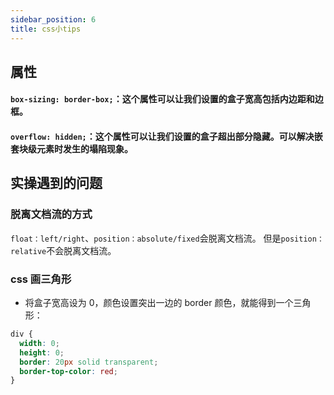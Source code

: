 ```yaml
---
sidebar_position: 6
title: css小tips
---
```


## 属性

#### `box-sizing: border-box;`：这个属性**可以让我们设置的盒子宽高包括内边距和边框**。

#### `overflow: hidden;`：这个属性可以让我们设置的盒子超出部分隐藏。**可以解决嵌套块级元素时发生的塌陷现象**。

## 实操遇到的问题

### 脱离文档流的方式

`float：left/right`、`position：absolute/fixed`会脱离文档流。
但是`position：relative`不会脱离文档流。

### css 画三角形

- 将盒子宽高设为 0，颜色设置突出一边的 border 颜色，就能得到一个三角形：

```css
div {
  width: 0;
  height: 0;
  border: 20px solid transparent;
  border-top-color: red;
}
```
